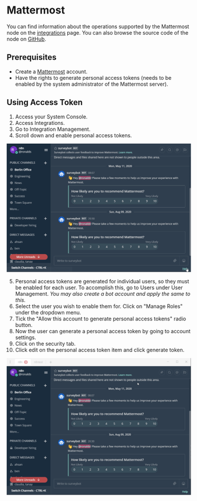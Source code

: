 # Mattermost

You can find information about the operations supported by the Mattermost node on the [integrations](https://n8n.io/integrations/n8n-nodes-base.mattermost) page. You can also browse the source code of the node on [GitHub](https://github.com/n8n-io/n8n/tree/master/packages/nodes-base/nodes/Mattermost).

## Prerequisites

- Create a [Mattermost](https://www.mattermost.com/) account.
- Have the rights to generate personal access tokens (needs to be enabled by the system administrator of the Mattermost server).

## Using Access Token
1. Access your System Console.
2. Access Integrations.
3. Go to Integration Management.
4. Scroll down and enable personal access tokens.

![Enabling access token](./enabling-access-token.gif)

5. Personal access tokens are generated for individual users, so they must be enabled for each user. To accomplish this, go to Users under User Management. *You may also create a bot account and apply the same to this.*
6. Select the user you wish to enable them for. Click on "Manage Roles" under the dropdown menu.
7. Tick the "Allow this account to generate personal access tokens" radio button.
8. Now the user can generate a personal access token by going to account settings.
9. Click on the security tab.
10. Click edit on the personal access token item and click generate token.

![Generating Personal Access Token](./generating-personal-access-token.gif)
